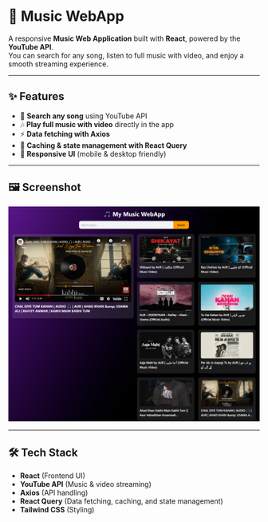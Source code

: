 # 🎵 Music WebApp

A responsive **Music Web Application** built with **React**, powered by the **YouTube API**.  
You can search for any song, listen to full music with video, and enjoy a smooth streaming experience.

---

## ✨ Features

- 🔎 **Search any song** using YouTube API
- 🎶 **Play full music with video** directly in the app
- ⚡ **Data fetching with Axios**
- 🔄 **Caching & state management with React Query**
- 📱 **Responsive UI** (mobile & desktop friendly)

---

## 🖼️ Screenshot

![Music WebApp Screenshot](/public/screenshot.png)

---

## 🛠️ Tech Stack

- **React** (Frontend UI)
- **YouTube API** (Music & video streaming)
- **Axios** (API handling)
- **React Query** (Data fetching, caching, and state management)
- **Tailwind CSS** (Styling)
